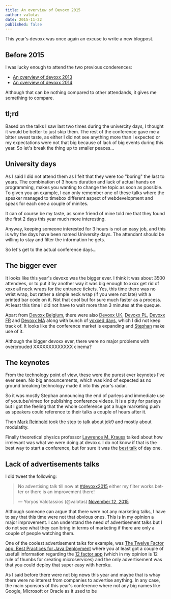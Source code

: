 ```yaml
---
title: An overview of Devoxx 2015
author: valotas
date: 2015-11-22
published: false
---
```


This year's devoxx was once again an excuse to write a new blogpost.

## Before 2015
I was lucky enough to attend the two previous conderences:

- [An overview of devoxx 2013](/an-overview-of-devoxx-2013/)
- [An overview of devoxx 2014](/devoxx-2014/)

Although that can be nothing compared to other attendands, it gives me something to compare.

## tl;rd

Based on the talks I saw last two times during the univercity days, I thought it would be better to just skip them. The rest of the conference gave me a bitter sweat taste, as either I did not see anything more than I expected or my expectations were not that big because of lack of big events during this year. So let's break the thing up to smaller peaces...

## University days

As I said I did not attend them as I felt that they were too "boring" the last to years. The combination of 3 hours duration and lack of actual hands on programming, makes you wanting to change the topic as soon as possible. To given you an example, I can only remember one of these talks where the speaker managed to timebox different aspect of webdevelopment and speak for each one a couple of minites.

It can of course be my taste, as some friend of mine told me that they found the first 2 days this year much more interesting.

Anyway, keeping someone interested for 3 hours is not an easy job, and this is why the days have been named University days. The attendant should be willing to stay and filter the information he gets.

So let's get to the actual conference days...

## The bigger ever

It looks like this year's devoxx was the bigger ever. I think it was about 3500 attendees, or to put it by another way it was big enough to xxxx get rid of xxxx all neck wraps for the entrance tickets. Yes, this time there was no wrist wrap, but rather a simple neck wrap (if you were not late) with a printed bar code on it. Not that cool but for sure much faster as a process. At least this time I did not have to wait more than 3 minutes at the queque.

Apart from [Devoxx Belgium](http://www.devoxx.be/), there were also [Devoxx UK](http://www.devoxx.co.uk/), [Devoxx PL](http://www.devoxx.pl/), [Devoxx FR](http://www.devoxx.fr/) and [Devoxx MA](http://www.devoxx.ma/) along with bunch of [voxxed days](https://voxxeddays.com/), which I did not keep track of. It looks like the conference market is expanding and [Stephan](https://twitter.com/Stephan007) make use of it.

Although the bigger devoxx ever, there were no major problems with overcrouded XXXXXXXXXXXXX cinema?

## The keynotes

From the technology point of view, these were the purest ever keynotes I've ever seen. No big announcements, which was kind of expected as no ground breaking technology made it into this year's radar.

So it was mostly Stephan announcing the end of parleys and immediate use of youtube/vimeo for publishing conference videos. It is a pitty for parleys but I got the feeling that the  whole conference got a huge marketing push as speakers could reference to their talks a couple of hours after it.

Then [Mark Reinhold](http://mreinhold.org/) took the step to talk about jdk9 and mostly about modulatity.

Finally theoretical physics professor [Lawrence M. Krauss](https://twitter.com/LKrauss1) talked about how irrelevant was what we were doing at devoxx. I do not know if that is the best way to start a conference, but for sure it was the [best talk](https://www.youtube.com/watch?v=T-Kf2dR_SrQ) of day one.


## Lack of advertisements talks

I did tweet the following:

<blockquote class="twitter-tweet" lang="en"><p lang="en" dir="ltr">No advertising talk till now at <a href="https://twitter.com/hashtag/devoxx2015?src=hash">#devoxx2015</a> either my filter works better or there is an improvement there!</p>&mdash; Yoryos Valotassios (@valotas) <a href="https://twitter.com/valotas/status/664743040448376832">November 12, 2015</a></blockquote>
<script async src="//platform.twitter.com/widgets.js" charset="utf-8"></script>

Although someone can argue that there were not any marketing talks, I have to say that this time were not that obvious ones. This is in my opinion a major improvement. I can understand the need of advertisement talks but I do not see what they can bring in terms of marketing if there are only a couple of people watching them.

One of the coolest advertisement talks for example, was [The Twelve Factor app: Best Practices for Java Deployment](https://www.youtube.com/watch?v=94PxlbuizCU) where you at least got a couple of usefull information regarding the [12 factor app](http://12factor.net/) (which in my opinion is 12 rule of thumbs for creating microservices) and the only advertisement was that you could deploy that super easy with heroku.

As I said before there were not big news this year and maybe that is whay there were no interest from companies to advertise anything. In any case, the main sponsors of this year's conference where not any big names like Google, Microsoft or Oracle as it used to be
